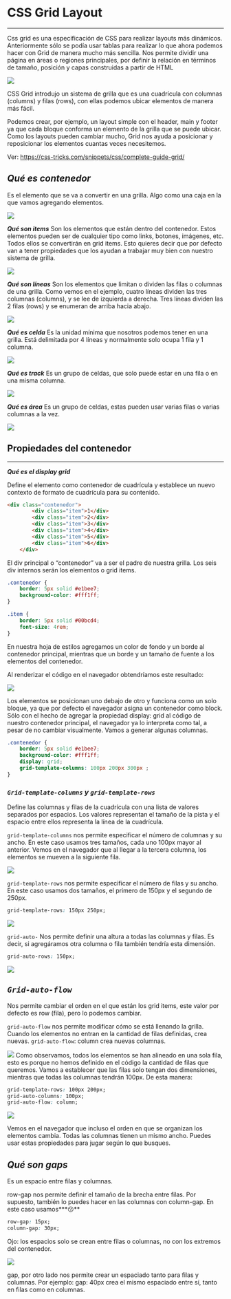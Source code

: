 # CSS Grid Layout
---
Css grid es una especificación de CSS para realizar layouts más dinámicos. Anteriormente sólo se podía usar tablas para realizar lo que ahora podemos hacer con Grid de manera mucho más sencilla. Nos permite dividir una página en áreas o regiones principales, por definir la relación en términos de tamaño, posición y capas construidas a partir de HTML

![](https://static.platzi.com/media/user_upload/image%28266%29-b7f95173-f330-4552-ad94-a04a8418afe8.jpg)

CSS Grid introdujo un sistema de grilla que es una cuadrícula con columnas (columns) y filas (rows), con ellas podemos ubicar elementos de manera más fácil.

Podemos crear, por ejemplo, un layout simple con el header, main y footer ya que cada bloque conforma un elemento de la grilla que se puede ubicar. Como los layouts pueden cambiar mucho, Grid nos ayuda a posicionar y reposicionar los elementos cuantas veces necesitemos.

Ver: https://css-tricks.com/snippets/css/complete-guide-grid/

## ***Qué es contenedor***
Es el elemento que se va a convertir en una grilla. Algo como una caja en la que vamos agregando elementos.

![](https://cdn.document360.io/da52b302-22aa-4a71-9908-ba18e68ffee7/Images/Documentation/image%28268%29.png)

***Qué son items***
Son los elementos que están dentro del contenedor. Estos elementos pueden ser de cualquier tipo como links, botones, imágenes, etc. Todos ellos se convertirán en grid items. Esto quieres decir que por defecto van a tener propiedades que los ayudan a trabajar muy bien con nuestro sistema de grilla.

![](https://cdn.document360.io/da52b302-22aa-4a71-9908-ba18e68ffee7/Images/Documentation/image%28269%29.png)

***Qué son líneas***
Son los elementos que limitan o dividen las filas o columnas de una grilla. Como vemos en el ejemplo, cuatro líneas dividen las tres columnas (columns), y se lee de izquierda a derecha. Tres líneas dividen las 2 filas (rows) y se enumeran de arriba hacia abajo.

![](https://cdn.document360.io/da52b302-22aa-4a71-9908-ba18e68ffee7/Images/Documentation/image%28270%29.png)

***Qué es celda***
Es la unidad mínima que nosotros podemos tener en una grilla. Está delimitada por 4 líneas y normalmente solo ocupa 1 fila y 1 columna.

![](https://cdn.document360.io/da52b302-22aa-4a71-9908-ba18e68ffee7/Images/Documentation/image%28271%29.png)

***Qué es track***
Es un grupo de celdas, que solo puede estar en una fila o en una misma columna.

![](https://cdn.document360.io/da52b302-22aa-4a71-9908-ba18e68ffee7/Images/Documentation/image%28272%29.png)

***Qué es área***
Es un grupo de celdas, estas pueden usar varias filas o varias columnas a la vez.

![](https://cdn.document360.io/da52b302-22aa-4a71-9908-ba18e68ffee7/Images/Documentation/image%28273%29.png)

## Propiedades del contenedor
---
***Qué es el display grid***

Define el elemento como contenedor de cuadrícula y establece un nuevo contexto de formato de cuadrícula para su contenido.
```html
<div class="contenedor">
        <div class="item">1</div>
        <div class="item">2</div>
        <div class="item">3</div>
        <div class="item">4</div>
        <div class="item">5</div>
        <div class="item">6</div>
    </div>
```
El div principal o “contenedor” va a ser el padre de nuestra grilla. Los seis div internos serán los elementos o grid items.
```css
.contenedor {
    border: 5px solid #e1bee7;
    background-color: #fff1ff;
}

.item {
    border: 5px solid #00bcd4;
    font-size: 4rem;
}
```
En nuestra hoja de estilos agregamos un color de fondo y un borde al contenedor principal, mientras que un borde y un tamaño de fuente a los elementos del contenedor.

Al renderizar el código en el navegador obtendríamos este resultado:

![](https://cdn.document360.io/da52b302-22aa-4a71-9908-ba18e68ffee7/Images/Documentation/image%28274%29.png)

Los elementos se posicionan uno debajo de otro y funciona como un solo bloque, ya que por defecto el navegador asigna un contenedor como block. Sólo con el hecho de agregar la propiedad display: grid al código de nuestro contenedor principal, el navegador ya lo interpreta como tal, a pesar de no cambiar visualmente. Vamos a generar algunas columnas.

```css
.contenedor {
    border: 5px solid #e1bee7;
    background-color: #fff1ff;
    display: grid;
    grid-template-columns: 100px 200px 300px ;
}
```
### ***```Grid-template-columns``` y ```grid-template-rows```***

Define las columnas y filas de la cuadrícula con una lista de valores separados por espacios. Los valores representan el tamaño de la pista y el espacio entre ellos representa la línea de la cuadrícula.

```grid-template-columns``` nos permite especificar el número de columnas y su ancho. En este caso usamos tres tamaños, cada uno 100px mayor al anterior. Vemos en el navegador que al llegar a la tercera columna, los elementos se mueven a la siguiente fila.

![](https://cdn.document360.io/da52b302-22aa-4a71-9908-ba18e68ffee7/Images/Documentation/image%28275%29.png)

```grid-template-rows``` nos permite especificar el número de filas y su ancho. En este caso usamos dos tamaños, el primero de 150px y el segundo de 250px.

```css
grid-template-rows: 150px 250px;
```
![](https://cdn.document360.io/da52b302-22aa-4a71-9908-ba18e68ffee7/Images/Documentation/image%28276%29.png)

```grid-auto-``` Nos permite definir una altura a todas las columnas y filas. Es decir, si agregáramos otra columna o fila también tendría esta dimensión.

```css
grid-auto-rows: 150px;
```
![](https://cdn.document360.io/da52b302-22aa-4a71-9908-ba18e68ffee7/Images/Documentation/image%28277%29.png)

## ***```Grid-auto-flow```***

Nos permite cambiar el orden en el que están los grid items, este valor por defecto es row (fila), pero lo podemos cambiar.

```grid-auto-flow``` nos permite modificar cómo se está llenando la grilla. Cuando los elementos no entran en la cantidad de filas definidas, crea nuevas.  ```grid-auto-flow```: column crea nuevas columnas.

![](https://cdn.document360.io/da52b302-22aa-4a71-9908-ba18e68ffee7/Images/Documentation/image%28278%29.png)
Como observamos, todos los elementos se han alineado en una sola fila, esto es porque no hemos definido en el código la cantidad de filas que queremos. Vamos a establecer que las filas solo tengan dos dimensiones, mientras que todas las columnas tendrán 100px. De esta manera:
```css
grid-template-rows: 100px 200px;
grid-auto-columns: 100px;
grid-auto-flow: column;
```
![](https://cdn.document360.io/da52b302-22aa-4a71-9908-ba18e68ffee7/Images/Documentation/image%28279%29.png)

Vemos en el navegador que incluso el orden en que se organizan los elementos cambia. Todas las columnas tienen un mismo ancho. Puedes usar estas propiedades para jugar según lo que busques.

## ***Qué son gaps***
Es un espacio entre filas y columnas.

row-gap nos permite definir el tamaño de la brecha entre filas. Por supuesto, también lo puedes hacer en las columnas con column-gap. En este caso usamos***😗**
```css
row-gap: 15px;
column-gap: 30px;
```
Ojo: los espacios solo se crean entre filas o columnas, no con los extremos del contenedor.

![](https://cdn.document360.io/da52b302-22aa-4a71-9908-ba18e68ffee7/Images/Documentation/image%28280%29.png)

gap, por otro lado nos permite crear un espaciado tanto para filas y columnas. Por ejemplo: gap: 40px crea el mismo espaciado entre sí, tanto en filas como en columnas.

